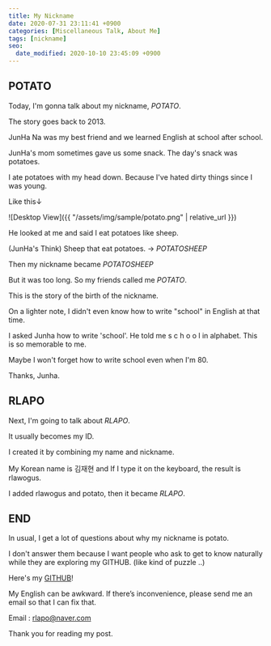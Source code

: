 ```yaml
---
title: My Nickname
date: 2020-07-31 23:11:41 +0900
categories: [Miscellaneous Talk, About Me]
tags: [nickname]
seo:
  date_modified: 2020-10-10 23:45:09 +0900
---
```


## POTATO

Today, I'm gonna talk about my nickname, *POTATO*.

The story goes back to 2013.

JunHa Na was my best friend and we learned English at school after school.

JunHa's mom sometimes gave us some snack. The day's snack was potatoes.

I ate potatoes with my head down. Because I've hated dirty things since I was young.

Like this↓

![Desktop View]({{ "/assets/img/sample/potato.png" | relative_url }})

He looked at me and said I eat potatoes like sheep. 

(JunHa's Think) Sheep that eat potatoes. -> *POTATOSHEEP*

Then my nickname became *POTATOSHEEP*

But it was too long. So my friends called me *POTATO*.

This is the story of the birth of the nickname.

On a lighter note, I didn't even know how to write "school" in English at that time.

I asked Junha how to write 'school'. He told me s c h o o l in alphabet. This is so memorable to me.

Maybe I won't forget how to write school even when I'm 80.

Thanks, Junha.


## RLAPO

Next, I'm going to talk about *RLAPO*.

It usually becomes my ID.

I created it by combining my name and nickname.

My Korean name is 김재현 and If I type it on the keyboard, the result is rlawogus.

I added rlawogus and potato, then it became *RLAPO*.


## END

In usual, I get a lot of questions about why my nickname is potato.

I don't answer them because I want people who ask to get to know naturally while they are exploring my GITHUB. (like kind of puzzle ..)

Here's my [GITHUB](https://github.com/rlapo213)!

My English can be awkward. If there’s inconvenience, please send me an email so that I can fix that.

Email : rlapo@naver.com

Thank you for reading my post.


